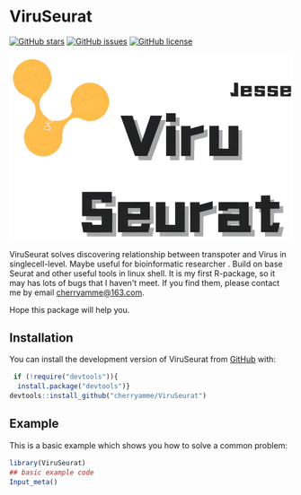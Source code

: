 
# ViruSeurat
[![GitHub stars](https://img.shields.io/github/stars/cherryamme/ViruSeurat)](https://github.com/cherryamme/ViruSeurat/stargazers)    [![GitHub issues](https://img.shields.io/github/issues/cherryamme/ViruSeurat)](https://github.com/cherryamme/ViruSeurat/issues)   [![GitHub license](https://img.shields.io/github/license/cherryamme/ViruSeurat)](https://github.com/cherryamme/ViruSeurat/blob/master/LICENSE)
<!-- badges: start -->

![Jesse](./ViruSeurat.png)

<!-- badges: end -->

ViruSeurat solves discovering relationship between transpoter and Virus in singlecell-level.
Maybe useful for bioinformatic researcher . Build on base Seurat and other useful tools in linux shell. 
It is my first R-package, so it may has lots of bugs that I haven't meet. If you find them, please contact me by email cherryamme@163.com.

Hope this package will help you.

## Installation

You can install the development version of ViruSeurat from [GitHub](https://github.com/) with:

``` r
 if (!require("devtools")){
  install.package("devtools")}
devtools::install_github("cherryamme/ViruSeurat")
```

## Example

This is a basic example which shows you how to solve a common problem:

``` r
library(ViruSeurat)
## basic example code
Input_meta()

```

